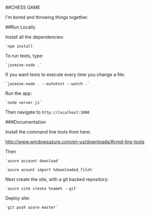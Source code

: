 ##CHESS GAME

I'm bored and throwing things together. 

##Run Locally

Install all the dependencies:

    `npm install`

To run tests, type:

    `jasmine-node .`

If you want tests to execute every time you change a file:

    `jasmine-node . --autotest --watch .`

Run the app:

    `node server.js`

Then navigate to `http://localhost:3000`

###Documentation

Install the command line tools from here:

http://www.windowsazure.com/en-us/downloads/#cmd-line-tools 

Then

    `azure account download`

    `azure acount import %downloaded_file%`

Next create the site, with a git backed repository:
    
    `azure site create %name% --git`

Deploy site:

    `git push azure master`

